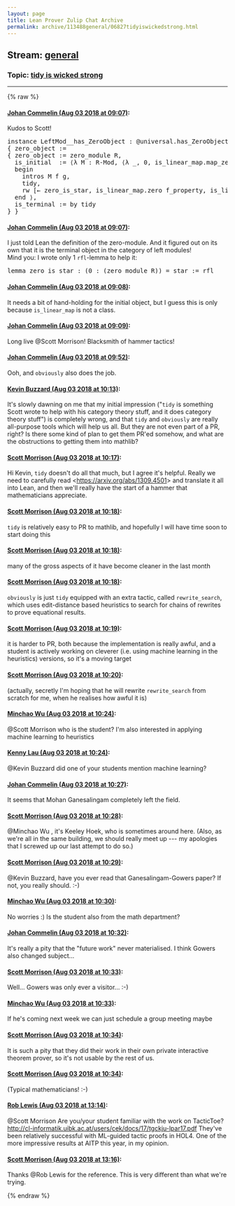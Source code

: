 ```yaml
---
layout: page
title: Lean Prover Zulip Chat Archive 
permalink: archive/113488general/06827tidyiswickedstrong.html
---
```


## Stream: [general](index.html)
### Topic: [tidy is wicked strong](06827tidyiswickedstrong.html)

---


{% raw %}
#### [ Johan Commelin (Aug 03 2018 at 09:07)](https://leanprover.zulipchat.com/#narrow/stream/113488-general/topic/tidy%20is%20wicked%20strong/near/130822631):
<p>Kudos to Scott!</p>
<div class="codehilite"><pre><span></span><span class="kn">instance</span> <span class="n">LeftMod__has_ZeroObject</span> <span class="o">:</span> <span class="bp">@</span><span class="n">universal</span><span class="bp">.</span><span class="n">has_ZeroObject</span> <span class="o">(</span><span class="n">R</span><span class="bp">-</span><span class="n">Mod</span><span class="o">)</span> <span class="n">LeftMod_</span><span class="bp">.</span><span class="n">foo</span> <span class="o">:=</span>
<span class="o">{</span> <span class="n">zero_object</span> <span class="o">:=</span>
<span class="o">{</span> <span class="n">zero_object</span> <span class="o">:=</span> <span class="n">zero_module</span> <span class="n">R</span><span class="o">,</span>
  <span class="n">is_initial</span>  <span class="o">:=</span> <span class="bp">⟨λ</span> <span class="n">M</span> <span class="o">:</span> <span class="n">R</span><span class="bp">-</span><span class="n">Mod</span><span class="o">,</span> <span class="bp">⟨λ</span> <span class="bp">_</span><span class="o">,</span> <span class="mi">0</span><span class="o">,</span> <span class="n">is_linear_map</span><span class="bp">.</span><span class="n">map_zero</span><span class="bp">⟩</span><span class="o">,</span>
  <span class="k">begin</span>
    <span class="n">intros</span> <span class="n">M</span> <span class="n">f</span> <span class="n">g</span><span class="o">,</span>
    <span class="n">tidy</span><span class="o">,</span>
    <span class="n">rw</span> <span class="o">[</span><span class="err">←</span> <span class="n">zero_is_star</span><span class="o">,</span> <span class="n">is_linear_map</span><span class="bp">.</span><span class="n">zero</span> <span class="n">f_property</span><span class="o">,</span> <span class="n">is_linear_map</span><span class="bp">.</span><span class="n">zero</span> <span class="n">g_property</span><span class="o">]</span>
  <span class="kn">end</span> <span class="bp">⟩</span><span class="o">,</span>
  <span class="n">is_terminal</span> <span class="o">:=</span> <span class="k">by</span> <span class="n">tidy</span>
<span class="o">}</span> <span class="o">}</span>
</pre></div>

#### [ Johan Commelin (Aug 03 2018 at 09:07)](https://leanprover.zulipchat.com/#narrow/stream/113488-general/topic/tidy%20is%20wicked%20strong/near/130822638):
<p>I just told Lean the definition of the zero-module. And it figured out on its own that it is the terminal object in the category of left modules!<br>
Mind you: I wrote only 1 <code>rfl</code>-lemma to help it:</p>
<div class="codehilite"><pre><span></span><span class="kn">lemma</span> <span class="n">zero_is_star</span> <span class="o">:</span> <span class="o">(</span><span class="mi">0</span> <span class="o">:</span> <span class="o">(</span><span class="n">zero_module</span> <span class="n">R</span><span class="o">))</span> <span class="bp">=</span> <span class="n">star</span> <span class="o">:=</span> <span class="n">rfl</span>
</pre></div>

#### [ Johan Commelin (Aug 03 2018 at 09:08)](https://leanprover.zulipchat.com/#narrow/stream/113488-general/topic/tidy%20is%20wicked%20strong/near/130822683):
<p>It needs a bit of hand-holding for the initial object, but I guess this is only because <code>is_linear_map</code> is not a class.</p>

#### [ Johan Commelin (Aug 03 2018 at 09:09)](https://leanprover.zulipchat.com/#narrow/stream/113488-general/topic/tidy%20is%20wicked%20strong/near/130822696):
<p>Long live <span class="user-mention" data-user-id="110087">@Scott Morrison</span>! Blacksmith of hammer tactics!</p>

#### [ Johan Commelin (Aug 03 2018 at 09:52)](https://leanprover.zulipchat.com/#narrow/stream/113488-general/topic/tidy%20is%20wicked%20strong/near/130824101):
<p>Ooh, and <code>obviously</code> also does the job.</p>

#### [ Kevin Buzzard (Aug 03 2018 at 10:13)](https://leanprover.zulipchat.com/#narrow/stream/113488-general/topic/tidy%20is%20wicked%20strong/near/130824817):
<p>It's slowly dawning on me that my initial impression ("<code>tidy</code> is something Scott wrote to help with his category theory stuff, and it does category theory stuff") is completely wrong, and that <code>tidy</code> and <code>obviously</code> are really all-purpose tools which will help us all. But they are not even part of a PR, right? Is there some kind of plan to get them PR'ed somehow, and what are the obstructions to getting them into mathlib?</p>

#### [ Scott Morrison (Aug 03 2018 at 10:17)](https://leanprover.zulipchat.com/#narrow/stream/113488-general/topic/tidy%20is%20wicked%20strong/near/130824972):
<p>Hi Kevin, <code>tidy</code> doesn't do all that much, but I agree it's helpful. Really we need to carefully read &lt;<a href="https://arxiv.org/abs/1309.4501" target="_blank" title="https://arxiv.org/abs/1309.4501">https://arxiv.org/abs/1309.4501</a>&gt; and translate it all into Lean, and then we'll really have the start of a hammer that mathematicians appreciate.</p>

#### [ Scott Morrison (Aug 03 2018 at 10:18)](https://leanprover.zulipchat.com/#narrow/stream/113488-general/topic/tidy%20is%20wicked%20strong/near/130825014):
<p><code>tidy</code> is relatively easy to PR to mathlib, and hopefully I will have time soon to start doing this</p>

#### [ Scott Morrison (Aug 03 2018 at 10:18)](https://leanprover.zulipchat.com/#narrow/stream/113488-general/topic/tidy%20is%20wicked%20strong/near/130825017):
<p>many of the gross aspects of it have become cleaner in the last month</p>

#### [ Scott Morrison (Aug 03 2018 at 10:18)](https://leanprover.zulipchat.com/#narrow/stream/113488-general/topic/tidy%20is%20wicked%20strong/near/130825043):
<p><code>obviously</code> is just <code>tidy</code> equipped with an extra tactic, called <code>rewrite_search</code>, which uses edit-distance based heuristics to search for chains of rewrites to prove equational results.</p>

#### [ Scott Morrison (Aug 03 2018 at 10:19)](https://leanprover.zulipchat.com/#narrow/stream/113488-general/topic/tidy%20is%20wicked%20strong/near/130825061):
<p>it is harder to PR, both because the implementation is really awful, and a student is actively working on cleverer (i.e. using machine learning in the heuristics) versions, so it's a moving target</p>

#### [ Scott Morrison (Aug 03 2018 at 10:20)](https://leanprover.zulipchat.com/#narrow/stream/113488-general/topic/tidy%20is%20wicked%20strong/near/130825112):
<p>(actually, secretly I'm hoping that he will rewrite <code>rewrite_search</code> from scratch for me, when he realises how awful it is)</p>

#### [ Minchao Wu (Aug 03 2018 at 10:24)](https://leanprover.zulipchat.com/#narrow/stream/113488-general/topic/tidy%20is%20wicked%20strong/near/130825305):
<p><span class="user-mention" data-user-id="110087">@Scott Morrison</span>  who is the student? I'm also interested in applying machine learning to heuristics</p>

#### [ Kenny Lau (Aug 03 2018 at 10:24)](https://leanprover.zulipchat.com/#narrow/stream/113488-general/topic/tidy%20is%20wicked%20strong/near/130825314):
<p><span class="user-mention" data-user-id="110038">@Kevin Buzzard</span> did one of your students mention machine learning?</p>

#### [ Johan Commelin (Aug 03 2018 at 10:27)](https://leanprover.zulipchat.com/#narrow/stream/113488-general/topic/tidy%20is%20wicked%20strong/near/130825391):
<p>It seems that Mohan Ganesalingam completely left the field.</p>

#### [ Scott Morrison (Aug 03 2018 at 10:28)](https://leanprover.zulipchat.com/#narrow/stream/113488-general/topic/tidy%20is%20wicked%20strong/near/130825447):
<p><span class="user-mention" data-user-id="110187">@Minchao Wu</span> , it's Keeley Hoek, who is sometimes around here. (Also, as we're all in the same building, we should really meet up --- my apologies that I screwed up our last attempt to do so.)</p>

#### [ Scott Morrison (Aug 03 2018 at 10:29)](https://leanprover.zulipchat.com/#narrow/stream/113488-general/topic/tidy%20is%20wicked%20strong/near/130825465):
<p><span class="user-mention" data-user-id="110038">@Kevin Buzzard</span>, have you ever read that Ganesalingam-Gowers paper? If not, you really should. :-)</p>

#### [ Minchao Wu (Aug 03 2018 at 10:30)](https://leanprover.zulipchat.com/#narrow/stream/113488-general/topic/tidy%20is%20wicked%20strong/near/130825523):
<p>No worries :) Is the student also from the math department?</p>

#### [ Johan Commelin (Aug 03 2018 at 10:32)](https://leanprover.zulipchat.com/#narrow/stream/113488-general/topic/tidy%20is%20wicked%20strong/near/130825616):
<p>It's really a pity that the "future work" never materialised. I think Gowers also changed subject...</p>

#### [ Scott Morrison (Aug 03 2018 at 10:33)](https://leanprover.zulipchat.com/#narrow/stream/113488-general/topic/tidy%20is%20wicked%20strong/near/130825624):
<p>Well... Gowers was only ever a visitor... :-)</p>

#### [ Minchao Wu (Aug 03 2018 at 10:33)](https://leanprover.zulipchat.com/#narrow/stream/113488-general/topic/tidy%20is%20wicked%20strong/near/130825634):
<p>If he's coming next week we can just schedule a group meeting maybe</p>

#### [ Scott Morrison (Aug 03 2018 at 10:34)](https://leanprover.zulipchat.com/#narrow/stream/113488-general/topic/tidy%20is%20wicked%20strong/near/130825682):
<p>It is such a pity that they did their work in their own private interactive theorem prover, so it's not usable by the rest of us.</p>

#### [ Scott Morrison (Aug 03 2018 at 10:34)](https://leanprover.zulipchat.com/#narrow/stream/113488-general/topic/tidy%20is%20wicked%20strong/near/130825683):
<p>(Typical mathematicians! :-)</p>

#### [ Rob Lewis (Aug 03 2018 at 13:14)](https://leanprover.zulipchat.com/#narrow/stream/113488-general/topic/tidy%20is%20wicked%20strong/near/130832892):
<p><span class="user-mention" data-user-id="110087">@Scott Morrison</span> Are you/your student familiar with the work on TacticToe? <a href="http://cl-informatik.uibk.ac.at/users/cek/docs/17/tgckju-lpar17.pdf" target="_blank" title="http://cl-informatik.uibk.ac.at/users/cek/docs/17/tgckju-lpar17.pdf">http://cl-informatik.uibk.ac.at/users/cek/docs/17/tgckju-lpar17.pdf</a> They've been relatively successful with ML-guided tactic proofs in HOL4. One of the more impressive results at AITP this year, in my opinion.</p>

#### [ Scott Morrison (Aug 03 2018 at 13:16)](https://leanprover.zulipchat.com/#narrow/stream/113488-general/topic/tidy%20is%20wicked%20strong/near/130832996):
<p>Thanks <span class="user-mention" data-user-id="110596">@Rob Lewis</span> for the reference. This is very different than what we're trying.</p>


{% endraw %}
